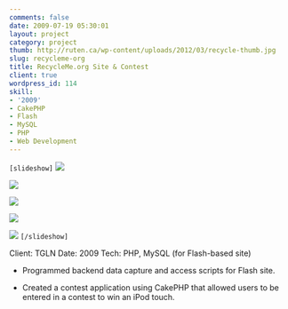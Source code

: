 ```yaml
---
comments: false
date: 2009-07-19 05:30:01
layout: project
category: project
thumb: http://ruten.ca/wp-content/uploads/2012/03/recycle-thumb.jpg
slug: recycleme-org
title: RecycleMe.org Site & Contest
client: true
wordpress_id: 114
skill:
- '2009'
- CakePHP
- Flash
- MySQL
- PHP
- Web Development
---
```


`[slideshow]`
![](http://ruten.ca/wp-content/uploads/2012/03/recycle-cropped1.jpg)

![](http://ruten.ca/wp-content/uploads/2012/03/recycle-cropped2.jpg)

![](http://ruten.ca/wp-content/uploads/2012/03/recycle-cropped3.jpg)

![](http://ruten.ca/wp-content/uploads/2012/03/contest1.jpg)

![](http://ruten.ca/wp-content/uploads/2012/03/contest2.jpg)
`[/slideshow]`

Client: TGLN
Date: 2009
Tech: PHP, MySQL (for Flash-based site)



	
  * Programmed backend data capture and access scripts for Flash site.

	
  * Created a contest application using CakePHP that allowed users to be entered in a contest to win an iPod touch.


